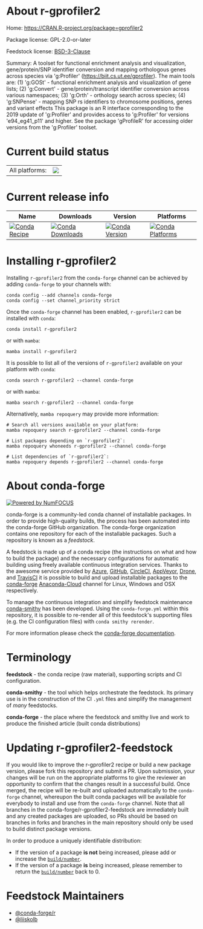 About r-gprofiler2
==================

Home: https://CRAN.R-project.org/package=gprofiler2

Package license: GPL-2.0-or-later

Feedstock license: [BSD-3-Clause](https://github.com/conda-forge/r-gprofiler2-feedstock/blob/main/LICENSE.txt)

Summary: A toolset for functional enrichment analysis and visualization, gene/protein/SNP identifier conversion and mapping orthologous genes across species via 'g:Profiler' (<https://biit.cs.ut.ee/gprofiler>).  The main tools are:  (1) 'g:GOSt' - functional enrichment analysis and visualization of gene lists;  (2) 'g:Convert' - gene/protein/transcript identifier conversion across various namespaces; (3) 'g:Orth' - orthology search across species; (4) 'g:SNPense' - mapping SNP rs identifiers to chromosome positions, genes and variant effects This package is an R interface corresponding to the 2019 update of 'g:Profiler' and provides access to 'g:Profiler' for versions 'e94_eg41_p11' and higher. See the package 'gProfileR' for accessing older versions from the 'g:Profiler' toolset.  

Current build status
====================


<table><tr><td>All platforms:</td>
    <td>
      <a href="https://dev.azure.com/conda-forge/feedstock-builds/_build/latest?definitionId=7894&branchName=main">
        <img src="https://dev.azure.com/conda-forge/feedstock-builds/_apis/build/status/r-gprofiler2-feedstock?branchName=main">
      </a>
    </td>
  </tr>
</table>

Current release info
====================

| Name | Downloads | Version | Platforms |
| --- | --- | --- | --- |
| [![Conda Recipe](https://img.shields.io/badge/recipe-r--gprofiler2-green.svg)](https://anaconda.org/conda-forge/r-gprofiler2) | [![Conda Downloads](https://img.shields.io/conda/dn/conda-forge/r-gprofiler2.svg)](https://anaconda.org/conda-forge/r-gprofiler2) | [![Conda Version](https://img.shields.io/conda/vn/conda-forge/r-gprofiler2.svg)](https://anaconda.org/conda-forge/r-gprofiler2) | [![Conda Platforms](https://img.shields.io/conda/pn/conda-forge/r-gprofiler2.svg)](https://anaconda.org/conda-forge/r-gprofiler2) |

Installing r-gprofiler2
=======================

Installing `r-gprofiler2` from the `conda-forge` channel can be achieved by adding `conda-forge` to your channels with:

```
conda config --add channels conda-forge
conda config --set channel_priority strict
```

Once the `conda-forge` channel has been enabled, `r-gprofiler2` can be installed with `conda`:

```
conda install r-gprofiler2
```

or with `mamba`:

```
mamba install r-gprofiler2
```

It is possible to list all of the versions of `r-gprofiler2` available on your platform with `conda`:

```
conda search r-gprofiler2 --channel conda-forge
```

or with `mamba`:

```
mamba search r-gprofiler2 --channel conda-forge
```

Alternatively, `mamba repoquery` may provide more information:

```
# Search all versions available on your platform:
mamba repoquery search r-gprofiler2 --channel conda-forge

# List packages depending on `r-gprofiler2`:
mamba repoquery whoneeds r-gprofiler2 --channel conda-forge

# List dependencies of `r-gprofiler2`:
mamba repoquery depends r-gprofiler2 --channel conda-forge
```


About conda-forge
=================

[![Powered by
NumFOCUS](https://img.shields.io/badge/powered%20by-NumFOCUS-orange.svg?style=flat&colorA=E1523D&colorB=007D8A)](https://numfocus.org)

conda-forge is a community-led conda channel of installable packages.
In order to provide high-quality builds, the process has been automated into the
conda-forge GitHub organization. The conda-forge organization contains one repository
for each of the installable packages. Such a repository is known as a *feedstock*.

A feedstock is made up of a conda recipe (the instructions on what and how to build
the package) and the necessary configurations for automatic building using freely
available continuous integration services. Thanks to the awesome service provided by
[Azure](https://azure.microsoft.com/en-us/services/devops/), [GitHub](https://github.com/),
[CircleCI](https://circleci.com/), [AppVeyor](https://www.appveyor.com/),
[Drone](https://cloud.drone.io/welcome), and [TravisCI](https://travis-ci.com/)
it is possible to build and upload installable packages to the
[conda-forge](https://anaconda.org/conda-forge) [Anaconda-Cloud](https://anaconda.org/)
channel for Linux, Windows and OSX respectively.

To manage the continuous integration and simplify feedstock maintenance
[conda-smithy](https://github.com/conda-forge/conda-smithy) has been developed.
Using the ``conda-forge.yml`` within this repository, it is possible to re-render all of
this feedstock's supporting files (e.g. the CI configuration files) with ``conda smithy rerender``.

For more information please check the [conda-forge documentation](https://conda-forge.org/docs/).

Terminology
===========

**feedstock** - the conda recipe (raw material), supporting scripts and CI configuration.

**conda-smithy** - the tool which helps orchestrate the feedstock.
                   Its primary use is in the construction of the CI ``.yml`` files
                   and simplify the management of *many* feedstocks.

**conda-forge** - the place where the feedstock and smithy live and work to
                  produce the finished article (built conda distributions)


Updating r-gprofiler2-feedstock
===============================

If you would like to improve the r-gprofiler2 recipe or build a new
package version, please fork this repository and submit a PR. Upon submission,
your changes will be run on the appropriate platforms to give the reviewer an
opportunity to confirm that the changes result in a successful build. Once
merged, the recipe will be re-built and uploaded automatically to the
`conda-forge` channel, whereupon the built conda packages will be available for
everybody to install and use from the `conda-forge` channel.
Note that all branches in the conda-forge/r-gprofiler2-feedstock are
immediately built and any created packages are uploaded, so PRs should be based
on branches in forks and branches in the main repository should only be used to
build distinct package versions.

In order to produce a uniquely identifiable distribution:
 * If the version of a package **is not** being increased, please add or increase
   the [``build/number``](https://docs.conda.io/projects/conda-build/en/latest/resources/define-metadata.html#build-number-and-string).
 * If the version of a package **is** being increased, please remember to return
   the [``build/number``](https://docs.conda.io/projects/conda-build/en/latest/resources/define-metadata.html#build-number-and-string)
   back to 0.

Feedstock Maintainers
=====================

* [@conda-forge/r](https://github.com/conda-forge/r/)
* [@liiskolb](https://github.com/liiskolb/)

